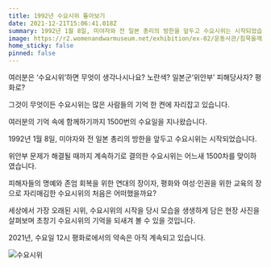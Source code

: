 ```yaml
---
title: 1992년 수요시위 톺아보기
date: 2021-12-21T15:06:41.018Z
summary: 1992년 1월 8일, 미야자와 전 일본 총리의 방한을 앞두고 수요시위는 시작되었습니다. 위안부 문제가 해결될 때까지 계속하기로 결의한 수요시위는 어느새 1500차를 맞이하였습니다.
image: https://r2.womenandwarmuseum.net/exhibition/ex-02/운동사관/침묵을깨트리다/첫수요집회%20사본.jpg
home_sticky: false
pinned: false
---
```

여러분은 ‘수요시위’하면 무엇이 생각나시나요? 노란색? 일본군‘위안부’ 피해당사자? 평화로?

그것이 무엇이든 수요시위는 많은 사람들의 기억 한 켠에 자리잡고 있습니다. 

여러분의 기억 속에 함께하기까지 1500번의 수요일을 지나왔습니다.




1992년 1월 8일, 미야자와 전 일본 총리의 방한을 앞두고 수요시위는 시작되었습니다. 

위안부 문제가 해결될 때까지 계속하기로 결의한 수요시위는 어느새 1500차를 맞이하였습니다.

피해자들의 명예와 존엄 회복을 위한 연대의 장이자, 평화와 여성·인권을 위한 교육의 장으로 자리매김한 수요시위의 처음은 어떠했을까요?



세상에서 가장 오래된 시위, 수요시위의 시작을 당시 모습을 생생하게 담은 현장 사진을 살펴보며 초창기 수요시위의 기억을 되새겨 볼 수 있을 것입니다.



2021년, 수요일 12시 평화로에서의 약속은 아직 계속되고 있습니다.

![수요시위](https://r2.womenandwarmuseum.net/exhibition/ex-02/운동사관/침묵을깨트리다/첫수요집회%20사본.jpg "수요시위")